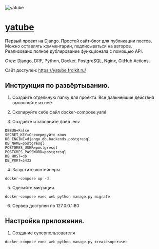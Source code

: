 ![yatube](https://github.com/frolkit/yatube/workflows/yatube/badge.svg)

# [yatube](https://yatube.frolkit.ru/)
Первый проект на Django. Простой сайт-блог для публикации постов. Можно оставлять комментарии, подписываться на авторов. Реализовано полное дублирование функционала с помощью API.

Стек: Django, DRF, Python, Docker, PostgreSQL, Nginx, GitHub Actions.

Сайт доступен: https://yatube.frolkit.ru/

## Инструкция по развёртыванию.
1. Создайте отдельную папку для проекта. Все дальнейшие действия выполняйте из неё.

2. Скопируйте себе файл docker-compose.yaml

3. Создайте и заполните файл .env
```
DEBUG=False
SECRET_KEY=Сгенерируйте ключ
DB_ENGINE=django.db.backends.postgresql
DB_NAME=postgresql
POSTGRES_USER=postgresql
POSTGRES_PASSWORD=postgresql
DB_HOST=db
DB_PORT=5432
```

4. Запустите контейнеры
```
docker-compose up -d
```

5. Сделайте миграции.
```
docker-compose exec web python manage.py migrate
```

6. Сервер доступен по 127.0.0.1:80

## Настройка приложения.

1. Создание суперпользователя
```
docker-compose exec web python manage.py createsuperuser
```
